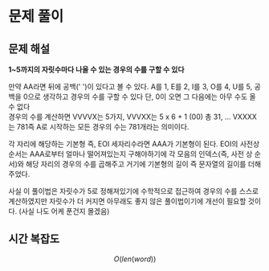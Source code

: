   # 문제 풀이

## 문제 해설

<b> 1~5까지의 자릿수마다 나올 수 있는 경우의 수를 구할 수 있다</b>
<p>만약 AA라면 뒤에 공백(' ')이 있다고 볼 수 있다. 
A를 1, E를 2, I를 3, O를 4, U를 5, 공백을 0으로 생각하고 경우의 수를 구할 수 있다 단, 0이 오면 그 다음에는 아무 수도 올 수 없다
<br>경우의 수를 계산하면 VVVVX는 5가지, VVVXX는 5 x 6 + 1 (00) 총 31, ... VXXXX는 781즉 A로 시작하는 모든 경우의 수는 781개라는 의미이다. 

<p> 각 자리에 해당하는 기본형 즉, EOI 세자리수라면 AAA가 기본형이 된다. EOI의 사전상 순서는 AAA로부터 얼마나 떨어져있는지 구해야하기에  
각 모음의 인덱스(즉, 사전 상 순서)와 해당 자리의 경우의 수를 곱해주고 거기에 기본형의 길이 즉 문자열의 길이를 더해주었다.

<p> 사실 이 풀이법은 자릿수가 5로 정해져있기에 수학적으로 접근하여 경우의 수를 스스로 계산하였지만 자릿수가 더 커지면 아무래도 좋지 않은 풀이법이기에 개선이 필요할 것이다.
(사실 나도 어케 푼건지 몰겠음)

## 시간 복잡도
$$O(len(word))$$